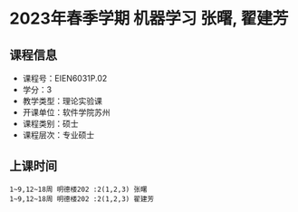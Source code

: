 # 2023年春季学期 机器学习 张曙, 翟建芳






## 课程信息

- 课程号：EIEN6031P.02
- 学分：3
- 教学类型：理论实验课
- 开课单位：软件学院苏州
- 课程类别：硕士
- 课程层次：专业硕士

## 上课时间

```
1~9,12~18周 明德楼202 :2(1,2,3) 张曙
1~9,12~18周 明德楼202 :2(1,2,3) 翟建芳
```

